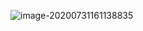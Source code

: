 ![image-20200731161138835](C:\Users\12031\AppData\Roaming\Typora\typora-user-images\image-20200731161138835.png)

